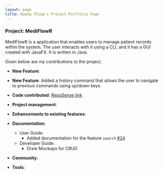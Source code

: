 ```yaml
---
layout: page
title: Kwang Thiag's Project Portfolio Page
---
```


### Project: MediFlowR

MediFlowR is a application that enables users to manage patient records within the system.
The user interacts with it using a CLI, and it has a GUI created with JavaFX. It is written in Java.

Given below are my contributions to the project.

* **New Feature**: 

* **New Feature**: Added a history command that allows the user to navigate to previous commands using up/down keys.

* **Code contributed**: [RepoSense link]()

* **Project management**:

* **Enhancements to existing features**:

* **Documentation**:
  * User Guide:
    * Added documentation for the feature `search` [\#24]()
  * Developer Guide:
    * Drew Mockups for CRUD

* **Community**:

* **Tools**:
